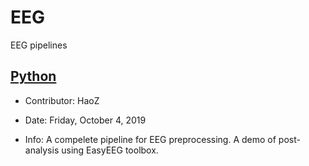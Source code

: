 # EEG
EEG pipelines

## [Python](/python)
- Contributor: HaoZ

- Date: Friday, October 4, 2019

- Info: A compelete pipeline for EEG preprocessing. A demo of post-analysis using EasyEEG toolbox.
